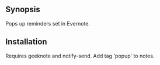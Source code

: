 ## Synopsis

Pops up reminders set in Evernote.

## Installation

Requires geeknote and notify-send.
Add tag 'popup' to notes.

